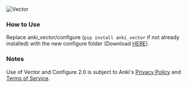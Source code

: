 ![Vector](https://github.com/AEP-Vision/Vector-Configure/blob/master/images/config2.png?raw=true)

### How to Use
Replace anki_vector/configure (``pip install anki_vector`` if not already installed) with the new configure folder (Download [HERE](https://github.com/AEP-Vision/Vector-Configure/releases)).

### Notes
Use of Vector and Configure 2.0 is subject to Anki's [Privacy Policy](https://anki.bot/policies/privacy-policy) and [Terms of Service](https://anki.bot/policies/terms-of-service).

